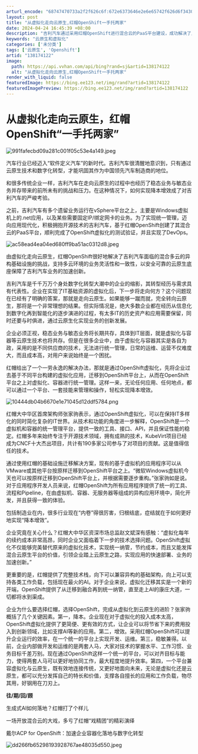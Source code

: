 ```yaml
---
arturl_encode: "68747470733a2f2f626c6f:672e6373646e2e6e65742f626d6f34306d716667323439682f:61727469636c652f64657461696c732f313338313734313232"
layout: post
title: "从虚拟化走向云原生,红帽OpenShift一手托两家"
date: 2024-04-24 16:45:39 +08:00
description: "吉利汽车通过采用红帽OpenShift进行混合云的PaaS平台建设，成功解决了从虚拟化向云原生转变的"
keywords: "云原生和虚拟化"
categories: ['未分类']
tags: ['云原生', 'Openshift']
artid: "138174122"
image:
  path: https://api.vvhan.com/api/bing?rand=sj&artid=138174122
  alt: "从虚拟化走向云原生,红帽OpenShift一手托两家"
render_with_liquid: false
featuredImage: https://bing.ee123.net/img/rand?artid=138174122
featuredImagePreview: https://bing.ee123.net/img/rand?artid=138174122
---
```


# 从虚拟化走向云原生，红帽OpenShift“一手托两家”

![991fafecbd09a281c001f05c53e4a149.jpeg](https://i-blog.csdnimg.cn/blog_migrate/5a69202a29d4fb3d0d6446e64d5214ea.jpeg)

汽车行业已经迈入“软件定义汽车”的新时代。吉利汽车很清醒地意识到，只有通过云原生技术和数字化转型，才能巩固其作为中国领先汽车制造商的地位。

和很多传统企业一样，吉利汽车在走向云原生的过程中也经历了稳态业务与敏态业务并存带来的前所未有的挑战和压力。在这种情况下，如何实现降本增效成了对吉利汽车的严峻考验。

之前，吉利汽车有多个遗留业务运行在vSphere平台之上，主要是Windows虚拟机上的.net应用，以及某些需要固定IP/绑定网卡的业务。为了实现统一管理，迈向应用现代化，积极拥抱开源技术的吉利汽车，基于红帽OpenShift创建了其混合云的PaaS平台，顺利完成了OpenShift虚拟化的测试验证，并且实现了DevOps。

![ac58ead4ea04ed680ff9ba51ac0312d8.jpeg](https://i-blog.csdnimg.cn/blog_migrate/4c2fdeb159c8d6114b8f92c6be2978cc.jpeg)

由虚拟化走向云原生，红帽OpenShift很好地解决了吉利汽车面临的混合多云的异构基础设施的挑战，支持多云环境的业务灵活性和一致性，以安全可靠的云原生底座保障了吉利汽车业务的加速创新。

吉利汽车是千千万万个身处数字化转型大潮中的企业的缩影，其转型经历与需求具有代表性。企业在实现了IT基础资源的虚拟化后，下一步将走向何方？这个问题现在已经有了明确的答案，那就是走向云原生。如果能够一蹴而就，完全转向云原生，那将是一个非常理想的结果。但实际情况是，绝大多数企业都在经历从信息化到数字化再到智能化的逐步演进的过程，有太多IT的历史资产和应用需要保留，同时还要与时俱进，通过云原生化实现业务的创新发展。

企业必须正视，稳态业务与敏态业务将长期共存，具体到IT层面，就是虚拟化与容器等云原生技术也将共存。但是在很多企业中，由于虚拟化与容器其实是各自为政，采用的是不同供应商的技术，无法进行统一管理，日常的运维、运营不仅难度大，而且成本高，对用户来说始终是一个困扰。

红帽给出了一个一劳永逸的解决办法，那就是通过OpenShift虚拟化，先将企业过去基于不同平台构建的虚拟化应用，迁移到OpenShift平台上，从而在OpenShift平台之上对虚拟化、容器进行统一管理。这样一来，无论任何应用、任何地点，都可以通过一个平台、一套技能来管理和操作，轻松实现降本增效。

![10444db04b6670e1e71045d12ddf5784.png](https://i-blog.csdnimg.cn/blog_migrate/89173d268957d04de87d8135acc8e0b4.png)

红帽大中华区首席架构师张家驹表示，通过OpenShift虚拟化，可以在保持IT多样化的同时简化复杂的IT世界。从技术和功能的角度进一步解释，OpenShift是一个虚拟机和容器的统一管理平台，提供一致的工具、接口、API，并且保证性能的稳定。红帽多年来始终专注于开源技术领域，拥有成熟的技术，KubeVirt项目已经成为CNCF十大杰出项目，共计有190多家公司参与了对项目的贡献。这是值得信任的技术。

通过使用红帽的基础设施迁移解决方案，现有的基于虚拟机的应用程序可以从VMware或其他平台按原样迁移到OpenShift平台之上。“微软Windows虚拟机今天也可以按原样迁移到OpenShift平台上，并根据需要逐步重构。”张家驹如是说。对于应用程序开发人员来说，红帽OpenShift为所有应用程序提供了统一的工具、流程和Pipeline，在由虚拟机、容器、无服务器等组成的异构应用环境中，简化开发，并且获得一致的体验。

包括制造业在内，很多行业现在“内卷”得很厉害，归根结底，症结就在于如何更好地实现“降本增效”。

企业究竟在关心什么？红帽大中华区资深市场总监赵文斌深有感触：“虚拟化每年的续约成本非常高昂，同时企业又面临着下一步的技术选择问题。OpenShift虚拟化不仅能够完美替代原来的虚拟化技术，实现统一纳管，节约成本，而且又能发挥混合云原生平台的价值，引领企业踏上云原生之路，实现应用的快速部署、业务的加速创新。”

更重要的是，红帽提供了完整技术栈，向下可以兼容异构的基础架构，向上可以支持各类工作负载，包括现在最火的AI。对于企业来说，虚拟化迁移其实是一个新的开端，OpenShift提供了从迁移到融合再到统一纳管，直至走上AI的康庄大道，一切都将水到渠成。

企业为什么要选择红帽，选择OpenShift，完成从虚拟化到云原生的进阶？张家驹概括了几个关键因素。第一，降本。企业现在对于虚拟化的投入成本太高，OpenShift虚拟化提供了更简便、更有效的方式，让企业可以将节省下来的费用投入到创新领域，比如支撑AI等新的应用。第二，增效。采用红帽OpenShift可以提升企业运行的效率，在一个统一的平台上实现开发、运维。第三，稳敏兼得。以前，企业内部做开发和运维的是两套人马，大家对技术的掌握水平、工作习惯、业务目标千差万别。现在通过OpenShift这样一个统一的平台，可以对齐目标与能力，使得两套人马可以更好地协同工作，最大程度地提升效率。第四，一个平台兼容虚拟化与云原生，既有效地连接传统，又更好地面向未来，无论是虚拟化还是云原生，都可以充分发挥自己的特长和价值，支撑各自擅长的应用和工作负载，物尽其用，好钢用在刀刃上。

**往/期/回/顾**

生成式AI如何落地？红帽打了个样儿

一场开放混合云的大戏，多亏了红帽“戏精团”的精彩演绎

戴尔ACP for OpenShift：加速企业容器化落地与数字化转型

![dd266fb65298193928767ae48035d550.jpeg](https://i-blog.csdnimg.cn/blog_migrate/834cf3668424455cd2fd9889d0950b25.jpeg)